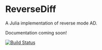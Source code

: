 # ReverseDiff

A Julia implementation of reverse mode AD.

Documentation coming soon!

[![Build Status](https://travis-ci.org/jrevels/ReverseDiff.jl.svg?branch=master)](https://travis-ci.org/jrevels/ReverseDiff.jl)
